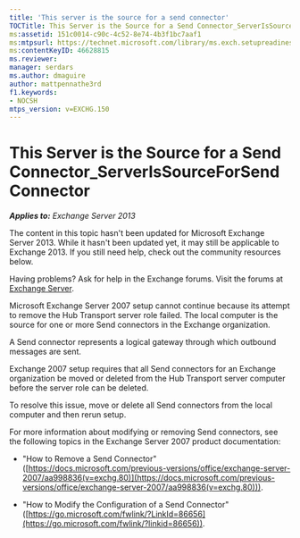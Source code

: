 ```yaml
---
title: 'This server is the source for a send connector'
TOCTitle: This Server is the Source for a Send Connector_ServerIsSourceForSendConnector
ms:assetid: 151c0014-c90c-4c52-8e74-4b3f1bc7aaf1
ms:mtpsurl: https://technet.microsoft.com/library/ms.exch.setupreadiness.serverissourceforsendconnector(v=EXCHG.150)
ms:contentKeyID: 46628815
ms.reviewer: 
manager: serdars
ms.author: dmaguire
author: mattpennathe3rd
f1.keywords:
- NOCSH
mtps_version: v=EXCHG.150
---
```


# This Server is the Source for a Send Connector\_ServerIsSourceForSendConnector

_**Applies to:** Exchange Server 2013_

The content in this topic hasn't been updated for Microsoft Exchange Server 2013. While it hasn't been updated yet, it may still be applicable to Exchange 2013. If you still need help, check out the community resources below.

Having problems? Ask for help in the Exchange forums. Visit the forums at [Exchange Server](https://go.microsoft.com/fwlink/p/?linkid=60612).

Microsoft Exchange Server 2007 setup cannot continue because its attempt to remove the Hub Transport server role failed. The local computer is the source for one or more Send connectors in the Exchange organization.

A Send connector represents a logical gateway through which outbound messages are sent.

Exchange 2007 setup requires that all Send connectors for an Exchange organization be moved or deleted from the Hub Transport server computer before the server role can be deleted.

To resolve this issue, move or delete all Send connectors from the local computer and then rerun setup.

For more information about modifying or removing Send connectors, see the following topics in the Exchange Server 2007 product documentation:

  - "How to Remove a Send Connector" ([https://docs.microsoft.com/previous-versions/office/exchange-server-2007/aa998836(v=exchg.80)](https://docs.microsoft.com/previous-versions/office/exchange-server-2007/aa998836(v=exchg.80))).

  - "How to Modify the Configuration of a Send Connector" ([https://go.microsoft.com/fwlink/?LinkId=86656](https://go.microsoft.com/fwlink/?linkid=86656)).
